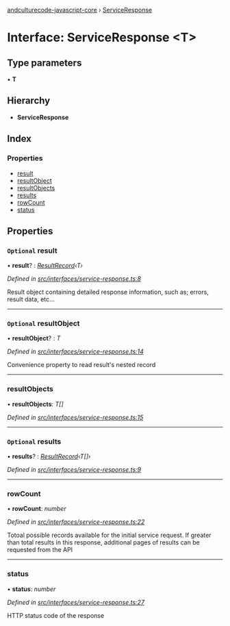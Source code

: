 [andculturecode-javascript-core](../README.md) › [ServiceResponse](serviceresponse.md)

# Interface: ServiceResponse <**T**>

## Type parameters

▪ **T**

## Hierarchy

* **ServiceResponse**

## Index

### Properties

* [result](serviceresponse.md#optional-result)
* [resultObject](serviceresponse.md#optional-resultobject)
* [resultObjects](serviceresponse.md#resultobjects)
* [results](serviceresponse.md#optional-results)
* [rowCount](serviceresponse.md#rowcount)
* [status](serviceresponse.md#status)

## Properties

### `Optional` result

• **result**? : *[ResultRecord](../classes/resultrecord.md)‹T›*

*Defined in [src/interfaces/service-response.ts:8](https://github.com/AndcultureCode/AndcultureCode.JavaScript.Core/blob/c11a835/src/interfaces/service-response.ts#L8)*

Result object containing detailed response information,
such as; errors, result data, etc...

___

### `Optional` resultObject

• **resultObject**? : *T*

*Defined in [src/interfaces/service-response.ts:14](https://github.com/AndcultureCode/AndcultureCode.JavaScript.Core/blob/c11a835/src/interfaces/service-response.ts#L14)*

Convenience property to read result's nested record

___

###  resultObjects

• **resultObjects**: *T[]*

*Defined in [src/interfaces/service-response.ts:15](https://github.com/AndcultureCode/AndcultureCode.JavaScript.Core/blob/c11a835/src/interfaces/service-response.ts#L15)*

___

### `Optional` results

• **results**? : *[ResultRecord](../classes/resultrecord.md)‹T[]›*

*Defined in [src/interfaces/service-response.ts:9](https://github.com/AndcultureCode/AndcultureCode.JavaScript.Core/blob/c11a835/src/interfaces/service-response.ts#L9)*

___

###  rowCount

• **rowCount**: *number*

*Defined in [src/interfaces/service-response.ts:22](https://github.com/AndcultureCode/AndcultureCode.JavaScript.Core/blob/c11a835/src/interfaces/service-response.ts#L22)*

Totoal possible records available for the initial service request. If greater
than total results in this response, additional pages of results can be
requested from the API

___

###  status

• **status**: *number*

*Defined in [src/interfaces/service-response.ts:27](https://github.com/AndcultureCode/AndcultureCode.JavaScript.Core/blob/c11a835/src/interfaces/service-response.ts#L27)*

HTTP status code of the response
